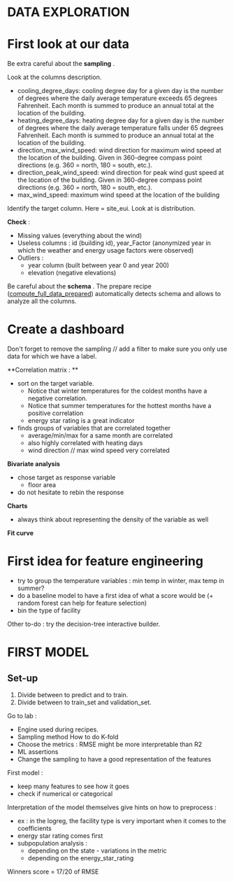 
# DATA EXPLORATION

# First look at our data
Be extra careful about the  **sampling** . 

Look at the columns description. 
- cooling_degree_days: cooling degree day for a given day is the number of degrees where the daily average temperature exceeds 65 degrees Fahrenheit. Each month is summed to produce an annual total at the location of the building.
- heating_degree_days: heating degree day for a given day is the number of degrees where the daily average temperature falls under 65 degrees Fahrenheit. Each month is summed to produce an annual total at the location of the building.
- direction_max_wind_speed: wind direction for maximum wind speed at the location of the building. Given in 360-degree compass point directions (e.g. 360 = north, 180 = south, etc.).
- direction_peak_wind_speed: wind direction for peak wind gust speed at the location of the building. Given in 360-degree compass point directions (e.g. 360 = north, 180 = south, etc.).
- max_wind_speed: maximum wind speed at the location of the building

Identify the target column. Here = site_eui. Look at is distribution. 

 **Check**  : 
- Missing values (everything about the wind)
- Useless columns : id (building id), year_Factor (anonymized year in which the weather and energy usage factors were observed)
- Outliers : 
  - year column (built between year 0 and year 200)
  - elevation (negative elevations)

Be careful about the  **schema** . The prepare recipe ([compute_full_data_prepared](recipe:compute_full_data_prepared)) automatically detects schema and allows to analyze all the columns. 

# Create a dashboard

Don't forget to remove the sampling // add a filter to make sure you only use data for which we have a label. 

 **Correlation matrix : ** 
- sort on the target variable. 
  - Notice that winter temperatures for the coldest months have a negative correlation. 
  - Notice that summer temperatures for the hottest months have a positive correlation
  - energy star rating is a great indicator
- finds groups of variables that are correlated together
  - average/min/max for a same month are correlated
  - also highly correlated with heating days 
  - wind direction // max wind speed very correlated

**Bivariate analysis**
- chose target as response variable
  - floor area
- do not hesitate to rebin the response

**Charts** 
- always think about representing the density of the variable as well

**Fit curve**


# First idea for feature engineering 
- try to group the temperature variables : min temp in winter, max temp in summer? 
- do a baseline model to have a first idea of what a score would be (+ random forest can help for feature selection)
- bin the type of facility

Other to-do : try the decision-tree interactive builder. 

# FIRST MODEL

## Set-up
1) Divide between to predict and to train. 
2) Divide between to train_set and validation_set. 

Go to lab : 
- Engine used during recipes. 
- Sampling method  How to do K-fold
- Choose the metrics : RMSE might be more interpretable than R2
- ML assertions
- Change the sampling to have a good representation of the features

First model : 
- keep many features to see how it goes
- check if numerical or categorical

Interpretation of the model themselves give hints on how to preprocess : 
- ex : in the logreg, the facility type is very important when it comes to the coefficients
- energy star rating comes first
- subpopulation analysis : 
  - depending on the state - variations in the metric
  - depending on the energy_star_rating

Winners score = 17/20 of RMSE





